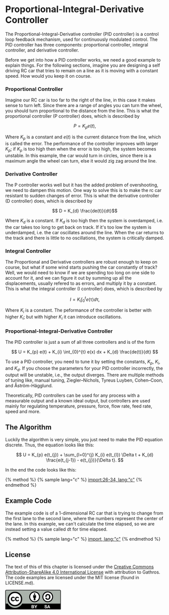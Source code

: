 # Proportional-Integral-Derivative Controller

The Proportional-Integral-Derivative controller (PID controller) is a control loop feedback mechanism, used for continuously modulated control.
The PID controller has three components: proportional controller, integral controller, and derivative controller.

Before we get into how a PID controller works, we need a good example to explain things.
For the following sections, imagine you are designing a self driving RC car that tries to remain on a line as it is moving with a constant speed. How would you keep it on course.

### Proportional Controller

Imagine our RC car is too far to the right of the line, in this case it makes sense to turn left.
Since there are a range of angles you can turn the wheel, you should turn proportional to the distance from the line.
This is what the proportional controller (P controller) does, which is described by

$$ P = K_{p} e(t), $$

Where $K_{p}$ is a constant and $e(t)$ is the current distance from the line, which is called the error.
The performance of the controller improves with larger $K_{p}$;
if $K_{p}$ is too high then when the error is too high, the system becomes unstable.
In this example, the car would turn in circles, since there is a maximum angle the wheel can turn, else it would zig zag around the line.

### Derivative Controller

The P controller works well but it has the added problem of overshooting, we need to dampen this motion.
One way to solve this is to make the rc car resistant to sudden changes of error.
This is what the derivative controller (D controller) does, which is described by

$$ D = K_{d} \frac{de(t)}{dt}$$

Where $K_{d}$ is a constant.
If $K_{d}$ is too high then the system is overdamped, i.e. the car takes too long to get back on track.
If it's too low the system is underdamped, i.e. the car oscillates around the line.
When the car returns to the track and there is little to no oscillations, the system is critically damped.

### Integral Controller

The Proportional and Derivative controllers are robust enough to keep on course, but what if some wind starts pushing the car constantly of track?
Well, we would need to know if we are spending too long on one side to account for it, and we can figure it out by summing up all the displacements, usually refered to as errors, and multiply it by a constant.
This is what the integral controller (I controller) does, which is described by

$$ I = K_{i} \int_{0}^{t} e(\uptau) d\uptau, $$

Where $K_{i}$ is a constant.
The peformance of the controller is better with higher $K_{i}$; but with higher $K_{i}$ it can introduce oscillations.

### Proportional-Integral-Derivative Controller

The PID controller is just a sum of all three controllers and is of the form

$$ U = K_{p} e(t) + K_{i} \int_{0}^{t} e(x) dx + K_{d} \frac{de(t)}{dt} $$

To use a PID controller, you need to tune it by setting the constants, $K_{p}$, $K_{i}$, and $K_{d}$.
If you choose the parameters for your PID controller incorrectly, the output will be unstable, i.e., the output diverges.
There are multiple methods of tuning like, manual tuning, Ziegler–Nichols, Tyreus Luyben, Cohen–Coon, and Åström-Hägglund.

Theoretically, PID controllers can be used for any process with a measurable output and a known ideal output,
but controllers are used mainly for regulating temperature, pressure, force, flow rate, feed rate, speed and more.

## The Algorithm

Luckily the algorithm is very simple, you just need to make the PID equation discrete.
Thus, the equation looks like this:

$$ U = K_{p} e(t_{j}) + \sum_{l=0}^{j} K_{i} e(t_{l}) \Delta t + K_{d} \frac{e(t_{j-1}) - e(t_{j})}{\Delta t}. $$

In the end the code looks like this:

{% method %}
{% sample lang="c" %}
[import:26-34, lang:"c"](code/c/pid_controller.c)
{% endmethod %}

## Example Code

The example code is of a 1-dimensional RC car that is trying to change from the first lane to the second lane, where the numbers represent the center of the lane.
In this example, we can't calculate the time elapsed, so we are instead setting a value called dt for time elapsed.

{% method %}
{% sample lang="c" %}
[import, lang:"c"](code/c/pid_controller.c)
{% endmethod %}

<script>
MathJax.Hub.Queue(["Typeset",MathJax.Hub]);
</script>
## License
The text of this of this chapter is licensed under the [Creative Commons Attribution-ShareAlike 4.0 International License](https://creativecommons.org/licenses/by-sa/4.0/legalcode) with attribution to Gathros.
The code examples are licensed under the MIT license (found in LICENSE.md).

[<p><img  class="center" src="../cc/CC-BY-SA_icon.svg" /></p>](https://creativecommons.org/licenses/by-sa/4.0/)
